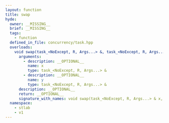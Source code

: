 ```yaml
---
layout: function
title: swap
hyde:
  owner: __MISSING__
  brief: __MISSING__
  tags:
    - function
  defined_in_file: concurrency/task.hpp
  overloads:
    void swap(task_<NoExcept, R, Args...> &, task_<NoExcept, R, Args...> &):
      arguments:
        - description: __OPTIONAL__
          name: x
          type: task_<NoExcept, R, Args...> &
        - description: __OPTIONAL__
          name: y
          type: task_<NoExcept, R, Args...> &
      description: __OPTIONAL__
      return: __OPTIONAL__
      signature_with_names: void swap(task_<NoExcept, R, Args...> & x, task_<NoExcept, R, Args...> & y)
  namespace:
    - stlab
    - v1
---
```

